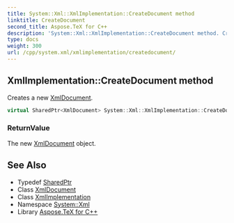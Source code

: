```yaml
---
title: System::Xml::XmlImplementation::CreateDocument method
linktitle: CreateDocument
second_title: Aspose.TeX for C++
description: 'System::Xml::XmlImplementation::CreateDocument method. Creates a new XmlDocument in C++.'
type: docs
weight: 300
url: /cpp/system.xml/xmlimplementation/createdocument/
---
```

## XmlImplementation::CreateDocument method


Creates a new [XmlDocument](../../xmldocument/).

```cpp
virtual SharedPtr<XmlDocument> System::Xml::XmlImplementation::CreateDocument()
```


### ReturnValue

The new [XmlDocument](../../xmldocument/) object.

## See Also

* Typedef [SharedPtr](../../../system/sharedptr/)
* Class [XmlDocument](../../xmldocument/)
* Class [XmlImplementation](../)
* Namespace [System::Xml](../../)
* Library [Aspose.TeX for C++](../../../)
